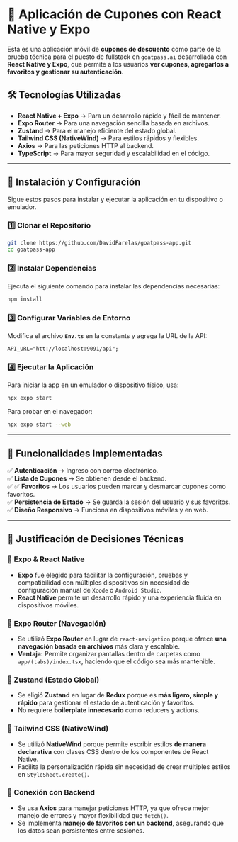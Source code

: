# 📱 Aplicación de Cupones con React Native y Expo

Esta es una aplicación móvil de **cupones de descuento** como parte de la prueba técnica para el puesto de fullstack en `goatpass.ai` desarrollada con **React Native y Expo**, que permite a los usuarios **ver cupones, agregarlos a favoritos y gestionar su autenticación**.

## 🛠 Tecnologías Utilizadas

- **React Native + Expo** → Para un desarrollo rápido y fácil de mantener.
- **Expo Router** → Para una navegación sencilla basada en archivos.
- **Zustand** → Para el manejo eficiente del estado global.
- **Tailwind CSS (NativeWind)** → Para estilos rápidos y flexibles.
- **Axios** → Para las peticiones HTTP al backend.
- **TypeScript** → Para mayor seguridad y escalabilidad en el código.

---

## 🚀 Instalación y Configuración

Sigue estos pasos para instalar y ejecutar la aplicación en tu dispositivo o emulador.

### **1️⃣ Clonar el Repositorio**

```sh
git clone https://github.com/DavidFarelas/goatpass-app.git
cd goatpass-app
```

### **2️⃣ Instalar Dependencias**

Ejecuta el siguiente comando para instalar las dependencias necesarias:

```sh
npm install
```

### **3️⃣ Configurar Variables de Entorno**

Modifica el archivo **`Env.ts`** en la constants y agrega la URL de la API:

```env
API_URL="htt://localhost:9091/api";
```

### **4️⃣ Ejecutar la Aplicación**

Para iniciar la app en un emulador o dispositivo físico, usa:

```sh
npx expo start
```

Para probar en el navegador:

```sh
npx expo start --web
```

---

## 📌 Funcionalidades Implementadas

✅ **Autenticación** → Ingreso con correo electrónico.  
✅ **Lista de Cupones** → Se obtienen desde el backend.  
✅ ✅ **Favoritos** → Los usuarios pueden marcar y desmarcar cupones como favoritos.  
✅ **Persistencia de Estado** → Se guarda la sesión del usuario y sus favoritos.  
✅ **Diseño Responsivo** → Funciona en dispositivos móviles y en web.

---

## 📍 Justificación de Decisiones Técnicas

### **📌 Expo & React Native**

- **Expo** fue elegido para facilitar la configuración, pruebas y compatibilidad con múltiples dispositivos sin necesidad de configuración manual de `Xcode` o `Android Studio`.
- **React Native** permite un desarrollo rápido y una experiencia fluida en dispositivos móviles.

### **📌 Expo Router (Navegación)**

- Se utilizó **Expo Router** en lugar de `react-navigation` porque ofrece **una navegación basada en archivos** más clara y escalable.
- **Ventaja:** Permite organizar pantallas dentro de carpetas como `app/(tabs)/index.tsx`, haciendo que el código sea más mantenible.

### **📌 Zustand (Estado Global)**

- Se eligió **Zustand** en lugar de **Redux** porque es **más ligero, simple y rápido** para gestionar el estado de autenticación y favoritos.
- No requiere **boilerplate innecesario** como reducers y actions.

### **📌 Tailwind CSS (NativeWind)**

- Se utilizó **NativeWind** porque permite escribir estilos **de manera declarativa** con clases CSS dentro de los componentes de React Native.
- Facilita la personalización rápida sin necesidad de crear múltiples estilos en `StyleSheet.create()`.

### **📌 Conexión con Backend**

- Se usa **Axios** para manejar peticiones HTTP, ya que ofrece mejor manejo de errores y mayor flexibilidad que `fetch()`.
- Se implementa **manejo de favoritos con un backend**, asegurando que los datos sean persistentes entre sesiones.
